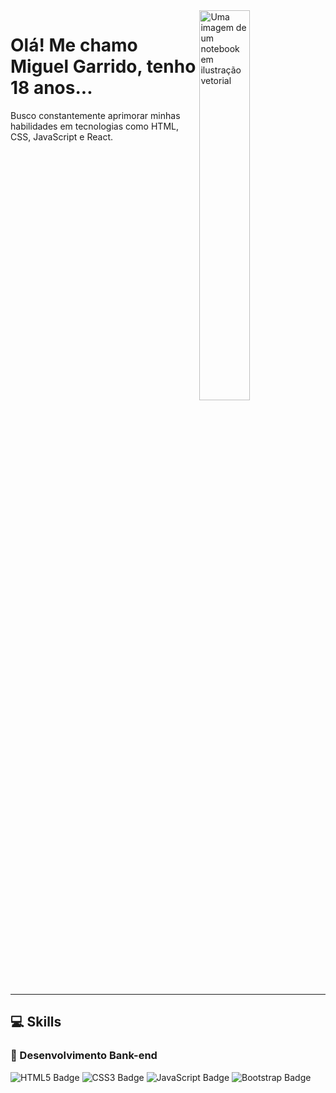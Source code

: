 <img align="right" alt="Uma imagem de um notebook em ilustração vetorial" width="40%" src="https://www.pngegg.com/en/png-nacad">

# Olá! Me chamo Miguel Garrido, tenho 18 anos... 
Busco constantemente aprimorar minhas habilidades em tecnologias como HTML, CSS, JavaScript e React.

<br clear="both">

---

## 💻 Skills

### 👾 Desenvolvimento Bank-end

<img src="https://img.shields.io/badge/HTML5-E34F26?style=for-the-badge&logo=html5&logoColor=white" alt="HTML5 Badge"> 
<img src="https://img.shields.io/badge/CSS3-1572B6?style=for-the-badge&logo=css3&logoColor=white" alt="CSS3 Badge"> 
<img src="https://img.shields.io/badge/JavaScript-F7DF1E?style=for-the-badge&logo=javascript&logoColor=black" alt="JavaScript Badge"> 
<img src="https://img.shields.io/badge/Bootstrap-563D7C?style=for-the-badge&logo=bootstrap&logoColor=white" alt="Bootstrap Badge">
